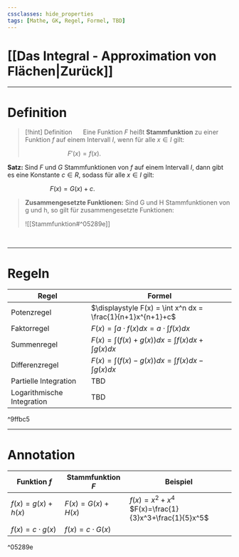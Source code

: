 ```yaml
---
cssclasses: hide_properties
tags: [Mathe, GK, Regel, Formel, TBD]
---
```


# [[Das Integral - Approximation von Flächen|Zurück]]

___
# Definition

>[!hint] Definition
>$\quad$
>Eine Funktion $F$ heißt **Stammfunktion** zu einer Funktion $f$ auf einem Intervall $I$, wenn für alle $x\in I$ gilt: 
>
>$\qquad \qquad \qquad F'(x)=f(x)$.
>
**Satz:**
Sind $F$ und $G$ Stammfunktionen von $f$ auf einem Intervall $I$, dann gibt es eine Konstante $c\in R$, sodass für alle $x\in I$ gilt: 
>
$\qquad \qquad \qquad F(x)=G(x)+c$.
>
>**Zusammengesetzte Funktionen:**
>Sind G und H Stammfunktionen von g und h, so gilt für zusammengesetzte Funktionen:
>
>![[Stammfunktion#^05289e]]
>$\quad$


<br>

___
# Regeln

| Regel | Formel |
| ---- | ---- |
| Potenzregel |  $\displaystyle F(x) = \int x^n dx = \frac{1}{n+1}x^{n+1}+c$ |
| Faktorregel | $\displaystyle F(x) = \int a \cdot f(x) dx= a \cdot \int f(x)dx$ |
| Summenregel | $\displaystyle F(x) = \int (f(x)+g(x)) dx = \int f(x) dx + \int g(x) dx$ |
| Differenzregel | $\displaystyle F(x) = \int (f(x)- g(x)) dx = \int f(x) dx - \int g(x) dx$ |
| Partielle Integration | TBD |
| Logarithmische Integration | TBD |

^9ffbc5



___
# Annotation

| Funktion $f$ | Stammfunktion $F$ | Beispiel |
| ---- | ---- | ---- |
| $f(x)=g(x)+h(x)$ | $F(x)=G(x)+H(x)$ | $f(x)=x^2+x^4$<br>$F(x)=\frac{1}{3}x^3+\frac{1}{5}x^5$ |
| $f(x)=c\cdot g(x)$ | $f(x)=c\cdot G(x)$ |  |

^05289e

